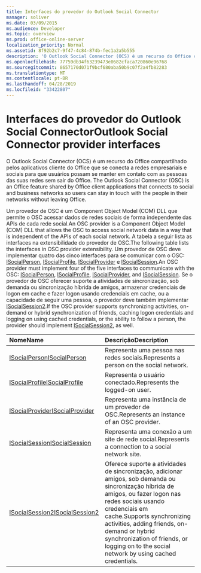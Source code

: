 ```yaml
---
title: Interfaces do provedor do Outlook Social Connector
manager: soliver
ms.date: 03/09/2015
ms.audience: Developer
ms.topic: overview
ms.prod: office-online-server
localization_priority: Normal
ms.assetid: 8f92b2c7-9f47-4c84-874b-fec1a2a5b555
description: 'O Outlook Social Connector (OCS) é um recurso do Office compartilhado pelos aplicativos cliente do Office que se conecta a redes empresariais e sociais para que usuários possam se manter em contato com as pessoas das suas redes sem sair do Office. '
ms.openlocfilehash: 77759db34f63239473e0682cfaca720860e96768
ms.sourcegitcommit: 8657170d071f9bcf680aba50b9c07f2a4fb82283
ms.translationtype: MT
ms.contentlocale: pt-BR
ms.lasthandoff: 04/28/2019
ms.locfileid: "33422807"
---
```

# <a name="outlook-social-connector-provider-interfaces"></a><span data-ttu-id="b0b2e-103">Interfaces do provedor do Outlook Social Connector</span><span class="sxs-lookup"><span data-stu-id="b0b2e-103">Outlook Social Connector provider interfaces</span></span>

<span data-ttu-id="b0b2e-104">O Outlook Social Connector (OCS) é um recurso do Office compartilhado pelos aplicativos cliente do Office que se conecta a redes empresariais e sociais para que usuários possam se manter em contato com as pessoas das suas redes sem sair do Office. </span><span class="sxs-lookup"><span data-stu-id="b0b2e-104">The Outlook Social Connector (OSC) is an Office feature shared by Office client applications that connects to social and business networks so users can stay in touch with the people in their networks without leaving Office.</span></span> 
  
<span data-ttu-id="b0b2e-105">Um provedor de OSC é um Component Object Model (COM) DLL que permite o OSC acessar dados de redes sociais de forma independente das APIs de cada rede social.</span><span class="sxs-lookup"><span data-stu-id="b0b2e-105">An OSC provider is a Component Object Model (COM) DLL that allows the OSC to access social network data in a way that is independent of the APIs of each social network.</span></span> <span data-ttu-id="b0b2e-106">A tabela a seguir lista as interfaces na extensibilidade do provedor de OSC.</span><span class="sxs-lookup"><span data-stu-id="b0b2e-106">The following table lists the interfaces in OSC provider extensibility.</span></span> <span data-ttu-id="b0b2e-107">Um provedor de OSC deve implementar quatro das cinco interfaces para se comunicar com o OSC: [ISocialPerson](isocialpersoniunknown.md), [ISocialProfile](isocialprofileisocialperson.md), [ISocialProvider](isocialprovideriunknown.md) e [ISocialSession](isocialsessioniunknown.md).</span><span class="sxs-lookup"><span data-stu-id="b0b2e-107">An OSC provider must implement four of the five interfaces to communicate with the OSC: [ISocialPerson](isocialpersoniunknown.md), [ISocialProfile](isocialprofileisocialperson.md), [ISocialProvider](isocialprovideriunknown.md), and [ISocialSession](isocialsessioniunknown.md).</span></span> <span data-ttu-id="b0b2e-108">Se o provedor de OSC oferecer suporte a atividades de sincronização, sob demanda ou sincronização híbrida de amigos, armazenar credenciais de logon em cache e fazer logon usando credenciais em cache, ou a capacidade de seguir uma pessoa, o provedor deve também implementar [ISocialSession2](isocialsession2iunknown.md).</span><span class="sxs-lookup"><span data-stu-id="b0b2e-108">If the OSC provider supports synchronizing activities, on-demand or hybrid synchronization of friends, caching logon credentials and logging on using cached credentials, or the ability to follow a person, the provider should implement [ISocialSession2](isocialsession2iunknown.md), as well.</span></span>
  
|<span data-ttu-id="b0b2e-109">**Nome**</span><span class="sxs-lookup"><span data-stu-id="b0b2e-109">**Name**</span></span>|<span data-ttu-id="b0b2e-110">**Descrição**</span><span class="sxs-lookup"><span data-stu-id="b0b2e-110">**Description**</span></span>|
|:-----|:-----|
|[<span data-ttu-id="b0b2e-111">ISocialPerson</span><span class="sxs-lookup"><span data-stu-id="b0b2e-111">ISocialPerson</span></span>](isocialpersoniunknown.md) <br/> |<span data-ttu-id="b0b2e-112">Representa uma pessoa nas redes sociais.</span><span class="sxs-lookup"><span data-stu-id="b0b2e-112">Represents a person on the social network.</span></span>  <br/> |
|[<span data-ttu-id="b0b2e-113">ISocialProfile</span><span class="sxs-lookup"><span data-stu-id="b0b2e-113">ISocialProfile</span></span>](isocialprofileisocialperson.md) <br/> |<span data-ttu-id="b0b2e-114">Representa o usuário conectado.</span><span class="sxs-lookup"><span data-stu-id="b0b2e-114">Represents the logged-on user.</span></span>  <br/> |
|[<span data-ttu-id="b0b2e-115">ISocialProvider</span><span class="sxs-lookup"><span data-stu-id="b0b2e-115">ISocialProvider</span></span>](isocialprovideriunknown.md) <br/> |<span data-ttu-id="b0b2e-116">Representa uma instância de um provedor de OSC.</span><span class="sxs-lookup"><span data-stu-id="b0b2e-116">Represents an instance of an OSC provider.</span></span>  <br/> |
|[<span data-ttu-id="b0b2e-117">ISocialSession</span><span class="sxs-lookup"><span data-stu-id="b0b2e-117">ISocialSession</span></span>](isocialsessioniunknown.md) <br/> |<span data-ttu-id="b0b2e-118">Representa uma conexão a um site de rede social.</span><span class="sxs-lookup"><span data-stu-id="b0b2e-118">Represents a connection to a social network site.</span></span>  <br/> |
|[<span data-ttu-id="b0b2e-119">ISocialSession2</span><span class="sxs-lookup"><span data-stu-id="b0b2e-119">ISocialSession2</span></span>](isocialsession2iunknown.md) <br/> |<span data-ttu-id="b0b2e-120">Oferece suporte a atividades de sincronização, adicionar amigos, sob demanda ou sincronização híbrida de amigos, ou fazer logon nas redes sociais usando credenciais em cache.</span><span class="sxs-lookup"><span data-stu-id="b0b2e-120">Supports synchronizing activities, adding friends, on-demand or hybrid synchronization of friends, or logging on to the social network by using cached credentials.</span></span>  <br/> |
   

